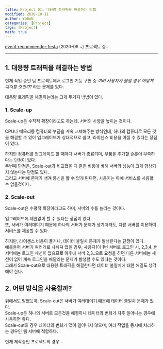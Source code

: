 ```yaml
---
title: Project 01. 대용량 트래픽을 해결하는 방법
modified: 2020-10-11
author: Yo0oN
categories: [Project]
tags: [Project]
math: true
---
```


[event-recommender-festa](https://github.com/f-lab-edu/event-recommender-festa) (2020-09 ~) 프로젝트 중...

<hr>

## 1. 대용량 트래픽을 해결하는 방법

현재 작업 중인 팀 프로젝트에서 로그인 기능 구현 중 *여러 사용자가 몰릴 경우 어떻게 대처할 것인가?* 라는 문제를  있다.

대용량 트래픽을 해결하는데는 크게 두가지 방법이 있다.

### 1. Scale-up

Scale-up은 수직적 확장이라고도 하는데, 서버의 사양을 높이는 것이다.

CPU나 메모리등 컴퓨터의 부품을 계속 교체해주는 방식인데, 하나의 컴퓨터로 모든 것을 해결할 수 있어 업그레이드가 상대적으로 쉽고, 라이센스 비용을 아낄 수 있다는 장점이 있다.

하지만 컴퓨터를 업그레이드 할 때마다 서버가 종료되며, 부품을 추가할 슬롯이 부족하다는 단점이 있다.<br>
두번째 단점은, Scale-out과 비교했을 때 같은 비용에 비해 서버의 성능이 크게 향상되지 않는다는 단점도 있다.<br>
그리고 서버에 문제가 생겨 통신을 할 수 없게 된다면, 사용자는 아예 서비스를 사용할 수 없을것이다.

### 2. Scale-out

Scale-out은 수평적 확장이라고도 하며, 서버의 수를 늘리는 것이다.

업그레이드에 제한없이 할 수 있다는 장점이 있다.<br>
또, 서버가 여러대이기 때문에 하나의 서버가 문제가 생기더라도, 다른 서버를 이용하여 서비스를 제공할 수 있다.

하지만, 라이센스 비용이 들거나, 데이터 불일치 문제가 발생한다는 단점이 있다.<br>
예를들어 서버가 여러개로 나눠져 있을 경우, 사용자1이 1번 서버로 로그인 시, 2,3,4..번 서버에는 로그인 세션이 없으므로 이후에 서버 2,3..으로 요청을 하면 다른 서버에는 세션이 없어 계속 로그인을 해달라는 문제가 발생할 수도 있다는 것이다.<br>
그래서 Scale-out으로 대용량 트래픽을 해결한다면 데이터 불일치에 대한 해결도 생각해야 한다.

## 2. 어떤 방식을 사용할까?

위에서도 말했듯이, Scale-out은 서버가 여러대이기 때문에 데이터 불일치 문제가 있다.<br>
Scale-up은 하나의 서버로 모든것을 해결하니 데이터의 변화가 자주 일어나는 경우에 사용하면 좋다.<br>
Scale-out의 경우 데이터의 변화가 많이 일어나지 않으며, 여러 작업을 동시에 처리하는 경우인 웹 서버에 적합하다.

현재 제작중인 프로젝트의 경우 ..

